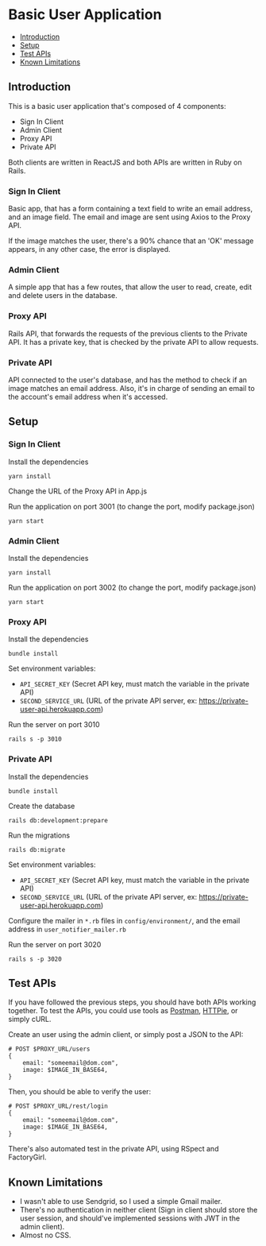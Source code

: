# Basic User Application

- [Introduction](#introduction)
- [Setup](#setup)
- [Test APIs](#test-apis)
- [Known Limitations](#known-limitations)

## Introduction

This is a basic user application that's composed of 4 components:

- Sign In Client
- Admin Client
- Proxy API
- Private API

Both clients are written in ReactJS and both APIs are written in Ruby on Rails.

### Sign In Client

Basic app, that has a form containing a text field to write an email address, and an image field. The email and image are sent using Axios to the Proxy API.

If the image matches the user, there's a 90% chance that an 'OK' message appears, in any other case, the error is displayed.

### Admin Client

A simple app that has a few routes, that allow the user to read, create, edit and delete users in the database.

### Proxy API

Rails API, that forwards the requests of the previous clients to the Private API. It has a private key, that is checked by the private API to allow requests. 

### Private API

API connected to the user's database, and has the method to check if an image matches an email address. Also, it's in charge of sending an email to the account's email address when it's accessed.

## Setup

### Sign In Client

Install the dependencies
```
yarn install
```

Change the URL of the Proxy API in App.js

Run the application on port 3001 (to change the port, modify package.json)
```
yarn start
```

### Admin Client

Install the dependencies
```
yarn install
```

Run the application on port 3002 (to change the port, modify package.json)
```
yarn start
```

### Proxy API

Install the dependencies
```
bundle install
```

Set environment variables:
- `API_SECRET_KEY` (Secret API key, must match the variable in the private API)
- `SECOND_SERVICE_URL` (URL of the private API server, ex: https://private-user-api.herokuapp.com)


Run the server on port 3010
```
rails s -p 3010
```

### Private API

Install the dependencies
```
bundle install
```

Create the database

```
rails db:development:prepare
```

Run the migrations
```
rails db:migrate
```

Set environment variables:
- `API_SECRET_KEY` (Secret API key, must match the variable in the private API)
- `SECOND_SERVICE_URL` (URL of the private API server, ex: https://private-user-api.herokuapp.com)

Configure the mailer in `*.rb` files in `config/environment/`, and the email address in `user_notifier_mailer.rb`

Run the server on port 3020
```
rails s -p 3020
```

## Test APIs

If you have followed the previous steps, you should have both APIs working together. To test the APIs, you could use tools as [Postman](https://www.getpostman.com/), [HTTPie](https://httpie.org/), or simply cURL.

Create an user using the admin client, or simply post a JSON to the API:

```
# POST $PROXY_URL/users
{
    email: "someemail@dom.com",
    image: $IMAGE_IN_BASE64,
}
```

Then, you should be able to verify the user:

```
# POST $PROXY_URL/rest/login
{
    email: "someemail@dom.com",
    image: $IMAGE_IN_BASE64,
}
```

There's also automated test in the private API, using RSpect and FactoryGirl.

## Known Limitations

- I wasn't able to use Sendgrid, so I used a simple Gmail mailer.
- There's no authentication in neither client (Sign in client should store the user session, and should've implemented sessions with JWT in the admin client).
- Almost no CSS.
